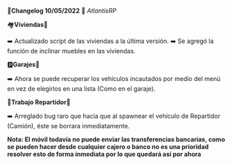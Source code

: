 🔴**Changelog 10/05/2022** 🔴 *AtlantisRP*


🏘️**Viviendas**🏡

➡️ Actualizado script de las viviendas a la última versión.
➡️ Se agregó la función de inclinar muebles en las viviendas.


🅿️**Garajes**🏡

➡️ Ahora se puede recuperar los vehículos incautados por medio del menú en vez de elegirlos en una lista (Como en el garaje).

🚚**Trabajo Repartidor**🚚


➡️ Arreglado bug raro que hacía que al spawnear el vehículo de Repartidor (Camión), éste se borrara inmediatamente.

**Nota: El móvil todavía no puede enviar las transferencias bancarias, como se pueden hacer desde cualquier cajero o banco no es una prioridad resolver esto de forma inmediata por lo que quedará así por ahora**
